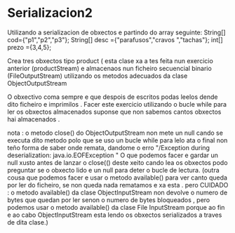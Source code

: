 # Serializacion2
Utilizando  a serializacion de obxectos e partindo do array seguinte:
String[] cod={"p1","p2","p3"};
String[] desc ={"parafusos","cravos ","tachas"};
int[] prezo ={3,4,5};

Crea tres obxectos tipo product ( esta clase xa a tes feita nun exercicio anterior (productStream) e almacenaos nun ficheiro secuencial binario (FileOutputStream) utilizando os metodos adecuados da clase ObjectOutputStream

O obxectivo coma sempre e que despois de escritos podas leelos dende dito ficheiro e imprimilos . Facer este exercicio utilizando o bucle while para ler os obxectos almacenados
suponse que non sabemos cantos obxectos hai almacenados .

nota : o  metodo close() do ObjectOutputStream  non mete un null cando se executa dito metodo polo que se uso un  bucle while para lelo ata o final  non teño forma de saber onde remata, dandome o erro "/Exception during deserialization: java.io.EOFException "
O que podemos facer e gardar un null xusto antes de lanzar o close(()  deste xeito
cando lea os obxectos podo preguntar se o obxecto lido e un  null para deter o bucle de lectura.
(outra cousa que podemos facer e usar o metodo available() para ver canto queda por ler do ficheiro, se non queda nada rematamos e xa esta . pero CUIDADO : o metodo available() da clase ObjectInputStream non devolve o numero de bytes que quedan por ler senon o numero de bytes bloqueados , pero podemos usar o metodo available() da clase File InputStream porque ao fin e ao cabo ObjectInputStream esta  lendo os obxectos serializados  a traves de dita clase.)